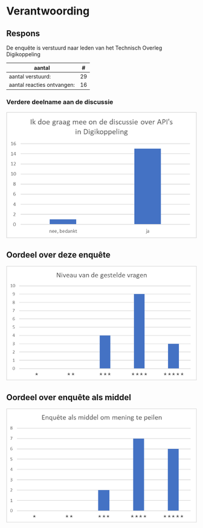 # Verantwoording

## Respons

De enquête is verstuurd naar leden van het Technisch Overleg Digikoppeling 

|aantal| #|
|---|---|
|aantal verstuurd:| 29|
|aantal reacties ontvangen:| 16 |

### Verdere deelname aan de discussie

![Deelname](media/aantalreacties.png "Ik doe graag mee on de discussie over API's in Digikoppeling")

## Oordeel over deze enquête

![Niveau](media/niveauvragen.png "Niveau van de gestelde vragen")

## Oordeel over enquête als middel

![Niveau](media/enquetealsmiddel.png "Niveau van de gestelde vragen")

